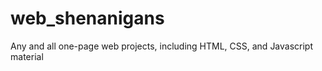 web_shenanigans
===============

Any and all one-page web projects, including HTML, CSS, and Javascript material
